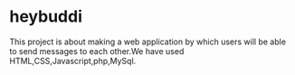 # heybuddi
This project is about making a web application by which users will be able to send messages to each other.We have used HTML,CSS,Javascript,php,MySql.
